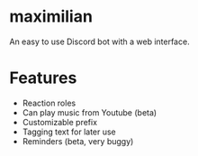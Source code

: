 # maximilian

An easy to use Discord bot with a web interface. 

# Features

- Reaction roles
- Can play music from Youtube (beta)
- Customizable prefix
- Tagging text for later use
- Reminders (beta, very buggy)
